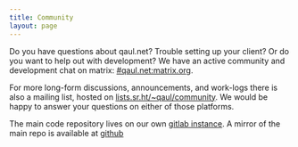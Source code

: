 ```yaml
---
title: Community
layout: page
---
```



Do you have questions about qaul.net?  Trouble setting up your client?
Or do you want to help out with development?  We have an active
community and development chat on matrix:  [#qaul.net:matrix.org][matrix].

For more long-form discussions, announcements, and work-logs there is
also a mailing list, hosted on [lists.sr.ht/~qaul/community][mail].
We would be happy to answer your questions on either of those
platforms.

The main code repository lives on our own [gitlab
instance](https://git.open-communication.net/qaul).  A mirror of the
main repo is available at [github](https://github.com/qaul/qaul.net)


[matrix]: https://matrix.to/#/!ljaaylfsbkWFYNoNPT:fairydust.space?via=fairydust.space&via=matrix.org&via=public.cat
[mail]: https://lists.sr.ht/~qaul/community


